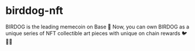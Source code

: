 # birddog-nft
BIRDOG is the leading memecoin on Base 🔵 Now, you can own BIRDOG as a unique series of NFT collectible art pieces with unique on chain rewards 🐦🐶✨
